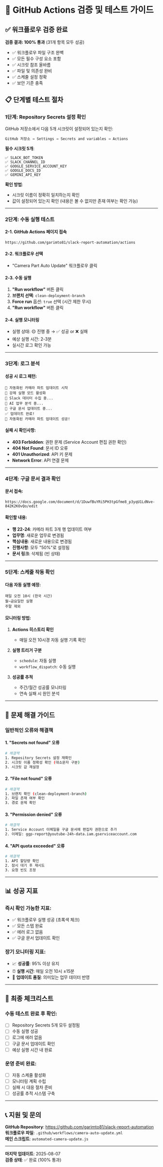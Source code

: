 # 🚀 GitHub Actions 검증 및 테스트 가이드

## ✅ **워크플로우 검증 완료**

**검증 결과: 100% 통과** (31개 항목 모두 성공)

- ✅ 워크플로우 파일 구조 완벽
- ✅ 모든 필수 구성 요소 포함
- ✅ 시크릿 참조 올바름
- ✅ 파일 및 의존성 완비
- ✅ 스케줄 설정 정확
- ✅ 보안 기준 충족

## 📋 **단계별 테스트 절차**

### **1단계: Repository Secrets 설정 확인**

GitHub 저장소에서 다음 5개 시크릿이 설정되어 있는지 확인:

```
GitHub 저장소 → Settings → Secrets and variables → Actions
```

**필수 시크릿 5개**:
```
✅ SLACK_BOT_TOKEN
✅ SLACK_CHANNEL_ID  
✅ GOOGLE_SERVICE_ACCOUNT_KEY
✅ GOOGLE_DOCS_ID
✅ GEMINI_API_KEY
```

**확인 방법**:
- 시크릿 이름이 정확히 일치하는지 확인
- 값이 설정되어 있는지 확인 (내용은 볼 수 없지만 존재 여부는 확인 가능)

---

### **2단계: 수동 실행 테스트**

#### **2-1. GitHub Actions 페이지 접속**
```
https://github.com/garimto81/slack-report-automation/actions
```

#### **2-2. 워크플로우 선택**
- "Camera Part Auto Update" 워크플로우 클릭

#### **2-3. 수동 실행**
1. **"Run workflow"** 버튼 클릭
2. **브랜치 선택**: `clean-deployment-branch`
3. **Force run** 옵션: `true` 선택 (시간 제한 무시)
4. **"Run workflow"** 버튼 클릭

#### **2-4. 실행 모니터링**
- 실행 상태: 🟡 진행 중 → ✅ 성공 or ❌ 실패
- 예상 실행 시간: 2-3분
- 실시간 로그 확인 가능

---

### **3단계: 로그 분석**

#### **성공 시 로그 패턴**:
```
🚀 자동화된 카메라 파트 업데이트 시작
🔧 강제 실행 모드 활성화
📡 Slack 데이터 수집 중...
🤖 AI 업무 분석 중...
📝 구글 문서 업데이트 중...
✅ 업데이트 완료!
🎉 자동화된 카메라 파트 업데이트 성공!
```

#### **실패 시 확인사항**:
- **403 Forbidden**: 권한 문제 (Service Account 편집 권한 확인)
- **404 Not Found**: 문서 ID 오류
- **401 Unauthorized**: API 키 문제
- **Network Error**: API 연결 문제

---

### **4단계: 구글 문서 결과 확인**

#### **문서 접속**:
```
https://docs.google.com/document/d/1DuwfBuYRi5PH3tpGfme8_p3yqU1LdNve-842K2KOvQo/edit
```

#### **확인할 내용**:
- **행 22-24**: 카메라 파트 3개 행 업데이트 여부
- **업무명**: 새로운 업무로 변경됨
- **핵심내용**: 새로운 내용으로 변경됨  
- **진행사항**: 모두 "50%"로 설정됨
- **문서 링크**: 삭제됨 (빈 상태)

---

### **5단계: 스케줄 작동 확인**

#### **다음 자동 실행 예정**:
```
매일 오전 10시 (한국 시간)
월~금요일만 실행
주말 제외
```

#### **모니터링 방법**:
1. **Actions 히스토리 확인**
   - 매일 오전 10시경 자동 실행 기록 확인
   
2. **실행 트리거 구분**
   - `schedule`: 자동 실행
   - `workflow_dispatch`: 수동 실행

3. **성공률 추적**
   - 주간/월간 성공률 모니터링
   - 연속 실패 시 원인 분석

---

## 🔧 **문제 해결 가이드**

### **일반적인 오류와 해결책**

#### **1. "Secrets not found" 오류**
```bash
# 해결책
1. Repository Secrets 설정 재확인
2. 시크릿 이름 정확성 확인 (대소문자 구분)
3. 시크릿 값 재설정
```

#### **2. "File not found" 오류**  
```bash
# 해결책
1. 브랜치 확인 (clean-deployment-branch)
2. 파일 존재 여부 확인
3. 경로 문제 확인
```

#### **3. "Permission denied" 오류**
```bash
# 해결책  
1. Service Account 이메일을 구글 문서에 편집자 권한으로 추가
2. 이메일: ggp-report@youtube-24h-data.iam.gserviceaccount.com
```

#### **4. "API quota exceeded" 오류**
```bash
# 해결책
1. API 할당량 확인
2. 잠시 대기 후 재시도
3. 요청 빈도 조정
```

---

## 📊 **성공 지표**

### **즉시 확인 가능한 지표**:
- ✅ 워크플로우 실행 성공 (초록색 체크)
- ✅ 모든 스텝 완료
- ✅ 에러 로그 없음
- ✅ 구글 문서 업데이트 확인

### **장기 모니터링 지표**:
- 📈 **성공률**: 95% 이상 유지
- ⏰ **실행 시간**: 매일 오전 10시 ±15분
- 🔄 **업데이트 품질**: 의미있는 업무 데이터 반영

---

## 🎯 **최종 체크리스트**

### **수동 테스트 완료 후 확인**:
- [ ] Repository Secrets 5개 모두 설정됨
- [ ] 수동 실행 성공
- [ ] 로그에 에러 없음  
- [ ] 구글 문서 업데이트 확인
- [ ] 예상 실행 시간 내 완료

### **운영 준비 완료**:
- [ ] 자동 스케줄 활성화
- [ ] 모니터링 계획 수립
- [ ] 실패 시 대응 절차 준비
- [ ] 성공률 추적 시스템 구축

---

## 📞 **지원 및 문의**

**GitHub Repository**: https://github.com/garimto81/slack-report-automation  
**워크플로우 파일**: `.github/workflows/camera-auto-update.yml`  
**메인 스크립트**: `automated-camera-update.js`

---

**마지막 업데이트**: 2025-08-07  
**검증 상태**: ✅ 완료 (100% 통과)